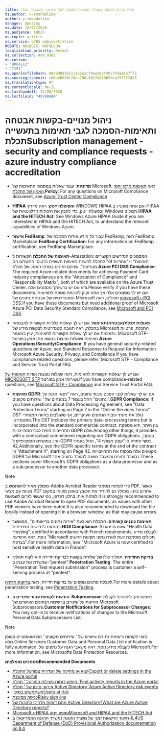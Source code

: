```yaml
---
title: ניהול מנויים-בקשות אבטחה ותאימות-הסמכה לגבי תאימות בתעשייה תכלת
ms.author: v-smandalika
author: v-smandalika
manager: dansimp
ms.date: 12/07/2020
ms.audience: Admin
ms.topic: article
ms.service: o365-administration
ROBOTS: NOINDEX, NOFOLLOW
localization_priority: Normal
ms.collection: Adm_O365
ms.custom:
- "9004112"
- "7191"
ms.openlocfilehash: 84c9d89161111a5a1cf9aea92f49c754ad6b7f73
ms.sourcegitcommit: c68aeb650c74cc790c6027a91965dcaf577f7428
ms.translationtype: MT
ms.contentlocale: he-IL
ms.lasthandoff: 12/08/2020
ms.locfileid: "49598684"
---
```

# <a name="subscription-management---security-and-compliance-requests---azure-industry-compliance-accreditation"></a><span data-ttu-id="abacb-102">ניהול מנויים-בקשות אבטחה ותאימות-הסמכה לגבי תאימות בתעשייה תכלת</span><span class="sxs-lookup"><span data-stu-id="abacb-102">Subscription management - security and compliance requests - azure industry compliance accreditation</span></span>

- <span data-ttu-id="abacb-103">**מדיניות**: עבור שאלות במסמכי התאימות של Microsoft, ראה [תאימות מרכז יחסי האמון של התכלת](https://docs.microsoft.com/compliance/regulatory/offering-SOC).</span><span class="sxs-lookup"><span data-stu-id="abacb-103">**Policy**: For any questions on Microsoft Compliance document, see [Azure Trust Center Compliance](https://docs.microsoft.com/compliance/regulatory/offering-SOC).</span></span>

- <span data-ttu-id="abacb-104">**HIPAA והפעולה ייטק**: ראה מדריך WINDOWS HIPAA אם אתה מעוניין ב-HIPAA ובפעולה ייטק, כדי להבין את היכולות הרלוונטיות של Windows תכולים.</span><span class="sxs-lookup"><span data-stu-id="abacb-104">**HIPAA and the HITECH Act**: See Windows Azure HIPAA Guide if you are interested in HIPAA and the HITECH Act, to understand the relevant capabilities of Windows Azure.</span></span>

- <span data-ttu-id="abacb-105">**אישור FedRamp**: עבור כל מידע אודות הסמכה של FedRamp, ראה FedRamp Marketplace.</span><span class="sxs-lookup"><span data-stu-id="abacb-105">**FedRamp Certification**: For any information on FedRamp certification, see FedRamp Marketplace.</span></span>

- <span data-ttu-id="abacb-106">**תאימות של התכלת** הקשורות ל-Attestation: המסמכים הנדרשים הקשורים לתכלת להשגת תאימות תעשיית כרטיסי התשלום הם "of תאימות" ו-"אחריות מטריצה", שניהם זמינים במרכז האמון של תכלת.</span><span class="sxs-lookup"><span data-stu-id="abacb-106">**Azure PCI DSS Compliance**: The required Azure-related documents for achieving Payment Card Industry compliances are the "Attestation of Compliance" and "Responsibility Matrix", both of which are available on the Azure Trust Center.</span></span> <span data-ttu-id="abacb-107">ודא אם יש ברשותך מסמכים אלה.</span><span class="sxs-lookup"><span data-stu-id="abacb-107">Please verify if you have these documents.</span></span> <span data-ttu-id="abacb-108">אם יש לך מסמכים אלה אך אתה זקוק להוכחה נוספת לתאימות הסטנדרטית של אבטחת נתונים של Microsoft תכולים, ראה [microsoft ו-PCI DSS](https://docs.microsoft.com/compliance/regulatory/offering-PCI-DSS).</span><span class="sxs-lookup"><span data-stu-id="abacb-108">If you have these documents but need additional proof of Microsoft Azure PCI Data Security Standard Compliance, see [Microsoft and PCI DSS](https://docs.microsoft.com/compliance/regulatory/offering-PCI-DSS).</span></span>

- <span data-ttu-id="abacb-109">**פעולות תכלת/אבטחה/תאימות**: אם יש לך שאלות כלליות הקשורות לאבטחה בתכלת, ראה תגובה סטנדרטית לבקשת מידע של Microsoft התכלת, פרטיות ותאימות אם יש לך שאלות הקשורות לתאימות, עיין במאמר: Microsoft STP-תאימות ושאלות נפוצות בנושא מתן אמון בפורטל.</span><span class="sxs-lookup"><span data-stu-id="abacb-109">**Azure Operations/Security/Compliance**: If you have general security-related questions on Azure, see Standard Response to Request for Information Microsoft Azure Security, Privacy, and Compliance If you have compliance related questions, please refer: Microsoft STP - Compliance and Service Trust Portal FAQ.</span></span>

<span data-ttu-id="abacb-110">אם יש לך שאלות הקשורות לתאימות, ראה שאלות נפוצות אודות [תאימות של MICROSOFT STP](https://www.microsoft.com/trust-center/compliance/compliance-overview) ושירותי אמון בפורטל.</span><span class="sxs-lookup"><span data-stu-id="abacb-110">If you have compliance-related questions, see [Microsoft STP - Compliance](https://www.microsoft.com/trust-center/compliance/compliance-overview) and Service Trust Portal FAQ.</span></span>

- <span data-ttu-id="abacb-111">**תאימות GDPR**: אם יש לך שאלות לגבי הסכם עיבוד נתונים, ראה "תנאי הגנה על נתונים" החל בעמוד 7 במונחים של ' שירותים מקוונים '.</span><span class="sxs-lookup"><span data-stu-id="abacb-111">**GDPR Compliance**: If you have questions about Data Processing Agreement, see "Data Protection Terms" starting on Page 7 in the "Online Services Terms".</span></span> <span data-ttu-id="abacb-112">OST כולל את מונחי עיבוד הנתונים העיקריים, אך משולבים בחוזה המסחרי הסטנדרטי.</span><span class="sxs-lookup"><span data-stu-id="abacb-112">The OST includes the primary data-processing terms but is incorporated into the standard commercial contract.</span></span> <span data-ttu-id="abacb-113">בין היתר, היא מספקת התחייבות חוזית לגבי התחייבויות GDPR שלנו.</span><span class="sxs-lookup"><span data-stu-id="abacb-113">Among other things, it provides with a contractual commitment regarding our GDPR obligations.</span></span> <span data-ttu-id="abacb-114">בנוסף, עיין במונחים הספציפיים ל-GDPR בסוף החוזה ב-"קובץ מצורף 4", החל בעמוד 42.</span><span class="sxs-lookup"><span data-stu-id="abacb-114">Additionally, see the GDPR-specific terms at the end of the contract in "Attachment 4", starting on Page 42.</span></span> <span data-ttu-id="abacb-115">מקטעים אלה מכסות את התחייבויות GDPR של Microsoft כמעבד נתונים וכמעבד משנה למעבד נתונים אחר.</span><span class="sxs-lookup"><span data-stu-id="abacb-115">These sections cover Microsoft’s GDPR obligations as a data processor and as a sub-processor to another data processor.</span></span>

> [!NOTE]
> <span data-ttu-id="abacb-116">מומלץ מאוד להשתמש ב-Adobe Acrobat Reader כדי לפתוח מסמכי PDF, כאשר בעיות עם מציגי PDF אחרים צוינו. מומלץ גם להוריד את הקובץ באופן מקומי במקום לפתוח אותו בחלון דפדפן, כפי שעשוי לגרום לשגיאות.</span><span class="sxs-lookup"><span data-stu-id="abacb-116">It is strongly recommended to use Adobe Acrobat Reader to open PDF documents, as issues with other PDF viewers have been noted.It is also recommended to download the file locally instead of opening it in a browser window, as that may cause errors.</span></span>

- <span data-ttu-id="abacb-117">**תאימות כוננים קשיחים**: התכלת הוא כעת "אירוח נתונים בריאותיים", המאושר בהתאם לדרישות הצרפתית.</span><span class="sxs-lookup"><span data-stu-id="abacb-117">**HDS Compliance**: Azure is now "Health Data Hosting", certified in accordance with French requirements.</span></span> <span data-ttu-id="abacb-118">לקבלת מידע נוסף, ראה ההודעה "Microsoft תכולים מוסמכת כעת לארח נתוני תקינות רגישים בצרפת".</span><span class="sxs-lookup"><span data-stu-id="abacb-118">For more information, see "Microsoft Azure is now certified to host sensitive health data in France".</span></span>

- <span data-ttu-id="abacb-119">**בדיקת החדירה**: תהליך כולו של שליחת בקשות לבדיקת חדירה היא לקוח תהליך שמשרת את עצמו ב-"pentest".</span><span class="sxs-lookup"><span data-stu-id="abacb-119">**Penetration Testing**: The entire "Penetration Test request submission" process is customer a self-serving process at "pentest".</span></span>

<span data-ttu-id="abacb-120">לקבלת פרטים נוספים על בדיקות חדירה, ראה [בדיקות חדירה](https://docs.microsoft.com/azure/security/fundamentals/pen-testing).</span><span class="sxs-lookup"><span data-stu-id="abacb-120">For more details about penetration testing, see [Penetration Testing](https://docs.microsoft.com/azure/security/fundamentals/pen-testing).</span></span>

- <span data-ttu-id="abacb-121">**הודעות לקוחות עבור שינויים ב-Subprocessor**: באפשרותך להצטרף לקבלת הודעות על שינויים ברשימת הנתונים האישיים של Microsoft Subprocessors.</span><span class="sxs-lookup"><span data-stu-id="abacb-121">**Customer Notifications for Subprocessor Changes**: You may opt-in to receive notifications of changes to the Microsoft Personal Data Subprocessors List.</span></span>

> [!NOTE]
> <span data-ttu-id="abacb-122">נתוני לקוחות ורשימת נתונים אישיים של ' שירותים מקוונים ' הם אוטומטיים באופן מלא.</span><span class="sxs-lookup"><span data-stu-id="abacb-122">Online Services Customer Data and Personal Data List notification is fully automated.</span></span> <span data-ttu-id="abacb-123">לקבלת מידע נוסף, ראה משאבי הגנה על נתונים של Microsoft.</span><span class="sxs-lookup"><span data-stu-id="abacb-123">For more information, see Microsofts Data Protection Resources.</span></span>

<span data-ttu-id="abacb-124">**מסמכים מומלצים**</span><span class="sxs-lookup"><span data-stu-id="abacb-124">**Recommended Documents**</span></span>

- [<span data-ttu-id="abacb-125">ייצוא או מחיקה של הגדרות בפורטל התכלת</span><span class="sxs-lookup"><span data-stu-id="abacb-125">Export or delete settings in the Azure portal</span></span>](https://docs.microsoft.com/azure/azure-portal/set-preferences)
- [<span data-ttu-id="abacb-126">חיפוש דוחות פעילות בפורטל ' תכלת '</span><span class="sxs-lookup"><span data-stu-id="abacb-126">Find activity reports in the Azure portal</span></span>](https://docs.microsoft.com/azure/active-directory/reports-monitoring/howto-find-activity-reports)
- [<span data-ttu-id="abacb-127">אירועי סיכון של ' תכלת Active Directory '</span><span class="sxs-lookup"><span data-stu-id="abacb-127">Azure Active Directory risk events</span></span>](https://docs.microsoft.com/azure/active-directory/identity-protection/overview-identity-protection)
- [<span data-ttu-id="abacb-128">משתמשים בסיכון</span><span class="sxs-lookup"><span data-stu-id="abacb-128">Users at risk</span></span>](https://docs.microsoft.com/azure/active-directory/identity-protection/overview-identity-protection)
- [<span data-ttu-id="abacb-129">כניסה מסוכנת</span><span class="sxs-lookup"><span data-stu-id="abacb-129">Risky sign-ins</span></span>](https://docs.microsoft.com/azure/active-directory/identity-protection/overview-identity-protection)
- [<span data-ttu-id="abacb-130">מהם דוחות מדריכי כתובות של Active Directory?</span><span class="sxs-lookup"><span data-stu-id="abacb-130">What are Azure Active Directory reports?</span></span>](https://docs.microsoft.com/azure/active-directory/reports-monitoring/overview-reports)
- [<span data-ttu-id="abacb-131">Microsoft ו-HIPAA ומופע ייטק</span><span class="sxs-lookup"><span data-stu-id="abacb-131">Microsoft and HIPAA and the HITECH Act</span></span>](https://docs.microsoft.com/compliance/regulatory/offering-hipaa-hitech)
- [<span data-ttu-id="abacb-132">תיעוד הרשאות זמני של משרד ההגנה (משרד ההגנה האמריקאי) ב-IL4</span><span class="sxs-lookup"><span data-stu-id="abacb-132">US Department of Defense (DoD) Provisional Authorization documentation on IL4</span></span>](https://docs.microsoft.com/compliance/regulatory/offering-DoD-DISA-L2-L4-L5)













